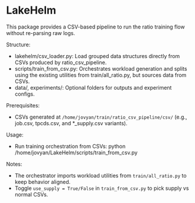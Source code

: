 LakeHelm
========

This package provides a CSV-based pipeline to run the ratio training flow without re-parsing raw logs.

Structure:
- lakehelm/csv_loader.py: Load grouped data structures directly from CSVs produced by ratio_csv_pipeline.
- scripts/train_from_csv.py: Orchestrates workload generation and splits using the existing utilities from train/all_ratio.py, but sources data from CSVs.
- data/, experiments/: Optional folders for outputs and experiment configs.

Prerequisites:
- CSVs generated at `/home/jovyan/train/ratio_csv_pipeline/csv/` (e.g., job.csv, tpcds.csv, and *_supply.csv variants).

Usage:
- Run training orchestration from CSVs:
  python /home/jovyan/LakeHelm/scripts/train_from_csv.py

Notes:
- The orchestrator imports workload utilities from `train/all_ratio.py` to keep behavior aligned.
- Toggle `use_supply = True/False` in `train_from_csv.py` to pick supply vs normal CSVs.


